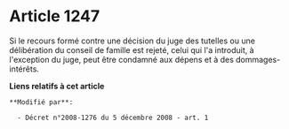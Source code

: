 # Article 1247

Si le recours formé contre une décision du juge des tutelles ou une délibération du conseil de famille est rejeté, celui qui
l'a introduit, à l'exception du juge, peut être condamné aux dépens et à des dommages-intérêts.

**Liens relatifs à cet article**

	**Modifié par**:

	  - Décret n°2008-1276 du 5 décembre 2008 - art. 1
